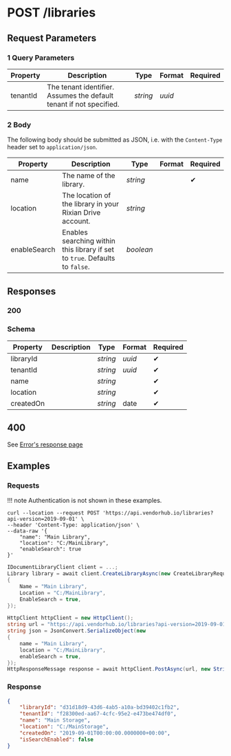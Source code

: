 # **POST**   /libraries

## __Request Parameters__

### 1 Query Parameters

 | Property | Description                                                         | Type     | Format | Required |
 | -------- | ------------------------------------------------------------------- | -------- | ------ | ----------- |
 | tenantId | The tenant identifier. Assumes the default tenant if not specified. | _string_ | _uuid_ |             |

### 2 Body

The following body should be submitted as JSON, i.e. with the `Content-Type` header set to `application/json`.

 | Property     | Description                                                                  | Type      | Format | Required |
 | ------------ | ---------------------------------------------------------------------------- | --------- | ------ | ----------- |
 | name         | The name of the library.                                                     | _string_  |        | ✔           |
 | location     | The location of the library in your Rixian Drive account.                    | _string_  |        |             |
 | enableSearch | Enables searching within this library if set to `true`. Defaults to `false`. | _boolean_ |        |             |

## __Responses__

### __200__

### Schema

| Property  | Description | Type     | Format | Required |
| --------- | ----------- | -------- | ------ | ----------- |
| libraryId |             | _string_ | _uuid_ | ✔           |
| tenantId  |             | _string_ | _uuid_ | ✔           |
| name      |             | _string_ |        | ✔           |
| location  |             | _string_ |        | ✔           |
| createdOn |             | _string_ | date   | ✔           |

## 400

See [Error's response page](../../errors.md)

## Examples

### __Requests__

!!! note
    Authentication is not shown in these examples.

```cURL tab=
curl --location --request POST 'https://api.vendorhub.io/libraries?api-version=2019-09-01' \
--header 'Content-Type: application/json' \
--data-raw '{
    "name": "Main Library",
    "location": "C:/MainLibrary",
    "enableSearch": true
}'
```

```C# tab=
IDocumentLibraryClient client = ...;
Library library = await client.CreateLibraryAsync(new CreateLibraryRequest
{
    Name = "Main Library",
    Location = "C:/MainLibrary",
    EnableSearch = true,
});
```

```C# tab='C# (Raw)'
HttpClient httpClient = new HttpClient();
string url = "https://api.vendorhub.io/libraries?api-version=2019-09-01";
string json = JsonConvert.SerializeObject(new
{
    name = "Main Library",
    location = "C:/MainLibrary",
    enableSearch = true,
});
HttpResponseMessage response = await httpClient.PostAsync(url, new StringContent(json, Encoding.UTF8, MediaTypeNames.Application.Json));
```

### __Response__

```json
{
    "libraryId": "d31d18d9-43d6-4ab5-a10a-bd39402c1fb2",
    "tenantId": "f28300ed-aa67-4cfc-95e2-e473be474df0",
    "name": "Main Storage",
    "location": "C:/MainStorage",
    "createdOn": "2019-09-01T00:00:00.0000000+00:00",
    "isSearchEnabled": false
}
```
